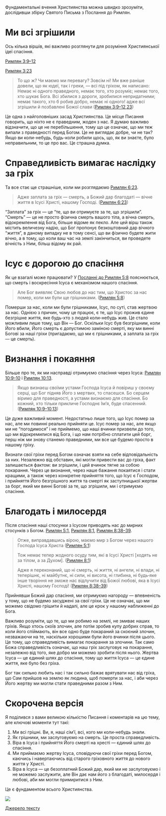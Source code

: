 Фундаментальні вчення Християнства можна швидко зрозуміти, дослідивши збірку Святого Письма з Послання до Римлян.

# Ми всі згрішили

Ось кілька віршів, які важливо розглянути для розуміння Християнської ідеї спасіння.

[Римлян 3:9–12](https://www.biblegateway.com/passage/?search=Rom+3%3A9-12&version=ERV-UK%3BUKR)

[Римлян 3:23](https://www.biblegateway.com/passage/?search=Rom+3%3A23&version=ERV-UK%3BUKR)

> То що ж? Чи маємо ми перевагу? Зовсім ні! Ми вже раніше довели, що як юдеї, так і греки, — всі під гріхом, як написано: Немає ні одного праведного, немає того, хто розуміє; немає того, хто шукає Бога. Всі збилися з дороги, зробилися непридатними; немає такого, хто б робив добро, немає ні одного! адже всі згрішили й позбавлені Божої слави ([Римлян 3:9–12,23](https://www.bible.com/bible/3786/ROM.3.9-12,23))

Це одна з найголовніших засад Християнства. Це місце Писання говорить, що ніхто не є праведним, жоден з нас. Я думаю важливо відзначити, що це не перебільшення, тому що це означає, що ми теж випали з праведності перед Богом. Це не виглядає добре, чи не так? Якщо ви коли-небудь, будь-коли робили щось, що, як ви знаєте, було неправильним, то це про вас. Це страшна думка.

# Справедливість вимагає наслідку за гріх

Та все стає ще страшніше, коли ми розглядаємо [Римлян 6:23](https://www.biblegateway.com/passage/?search=Rom+6%3A23&version=ERV-UK%3BUKR).

> Адже заплата за гріх — смерть, а Божий дар благодаті — вічне життя в Ісусі Христі, нашому Господі. ([Римлян 6:23](https://www.bible.com/bible/3786/ROM.6.23))

“Заплата” за гріх — це “те, що ви отримуєте за те, що згрішили”. “Смерть” — це не просто фізична смерть вашого тіла, а вічна смерть, відокремлення від Бога, більше відоме як пекло. Але цей вірш також містить величезну надію, що Бог пропонує безкоштовний дар вічного “життя”, в даному випадку не в тому сенсі, що ви фізично будете жити вічно, а в тому, що коли ваш час на землі закінчиться, ви проведете вічність з Ним, більш відому як рай.

# Ісус є дорогою до спасіння

Як це взагалі може працювати? У [Посланні до Римлян 5:8](https://www.biblegateway.com/passage/?search=Rom+5%3A8&version=ERV-UK%3BUKR) пояснюється, що смерть і воскресіння Ісуса є механізмом нашого спасіння.

> Але Бог виявляє Свою любов до нас тим, що Христос за нас помер, коли ми були ще грішниками. ([Римлян 5:8](https://www.bible.com/bible/3786/ROM.5.8))

Померши за нас, коли ми були грішниками, Ісус, по суті, став жертвою за нас. Однією з причин, чому це працює, є те, що Ісус прожив єдине безгрішне життя, яке будь-хто з людей коли-небудь жив. Це стало можливим лише тому, що Він — Бог. Оскільки Ісус був безгрішним, коли Його вбили, Його смерть є допустимою заміною смерті, яку ми винні Богові за наші гріхи (пригадаємо, що ми є грішниками, а заплата за гріх — це смерть).

# Визнання і покаяння

Більше про те, як ми насправді отримуємо спасіння через Ісуса: [Римлян 10:9–10](https://www.biblegateway.com/passage/?search=Rom+10%3A9-10&version=ERV-UK%3BUKR) і [Римлян 10:13](https://www.biblegateway.com/passage/?search=Rom+10%3A13&version=ERV-UK%3BUKR).

> Якщо визнаєш своїми устами Господа Ісуса й повіриш у своєму серці, що Бог підняв Його з мертвих, то спасешся. Бо серцем віримо для праведності, а устами визнаємо для спасіння. Бо кожний, хто тільки прикличе Господнє Ім’я, буде спасенний. ([Римлян 10:9–10,13](https://www.bible.com/bible/3786/ROM.10.9-10,13))

Це дуже важливий момент. Недостатньо лише того, що Ісус помер за нас, але ми повинні реально прийняти це. Ісус помер за нас, але якщо ми не “погодимося” і не приймемо, що наші вчинки призвели до того, що ми відокремилися від Бога, і що нам потрібно сплатити цей борг, перш ніж ми знову станемо праведними, ми все ще будемо просто в нашому гріху.

Визнати свої гріхи перед Богом означає взяти на себе відповідальність за них. Незалежно від обставин, які могли привести вас до гріха, факт залишається фактом: ви згрішили, і цей вчинок тягне за собою покарання. Через це визнання, через наше бажання покаятися і стати кращими, а також через конкретне прийняття того, що Ісус є Господом, і прийняття Його безгрішного життя та смерті як заступницької жертви за борг, який ми винні Богові за те, що згрішили, ми і отримуємо спасіння.

# Благодать і милосердя

Після спасіння наші стосунки з Ісусом приводять нас до мирних стосунків з Богом. [Римлян 5:1](https://www.biblegateway.com/passage/?search=Rom+5%3A1&version=ERV-UK%3BUKR), [Римлян 8:1](https://www.biblegateway.com/passage/?search=Rom+8%3A1&version=ERV-UK%3BUKR), [Римлян 8:38–39](https://www.biblegateway.com/passage/?search=Rom+8%3A38-39&version=ERV-UK%3BUKR).

> Отже, виправдавшись вірою, маємо мир з Богом через нашого Господа Ісуса Христа ([Римлян 5:1](https://www.bible.com/bible/3786/ROM.5.1))
>
> Тож немає тепер жодного осуду тим, які в Ісусі Христі [ходять не за тілом, а за Духом]. ([Римлян 8:1](https://www.bible.com/bible/3786/ROM.8.1))
>
> Адже я переконаний, що ні смерть, ні життя, ні ангели, ні влади, ні теперішнє, ні майбутнє, ні сили, ні висота, ні глибина, ні будь‑яке інше творіння не зможе нас відлучити від Божої любові, яка в Ісусі Христі, нашому Господі! ([Римлян 8:38–39](https://www.bible.com/bible/3786/ROM.8.38-39))

Прийнявши Божий дар спасіння, ми отримуємо нагороду — впевненість у тому, що не будемо засуджені за свої гріхи. Це не означає, що ми можемо свідомо грішити й надалі, але це крок у нашому наближенні до Бога.

Важливо розуміти, що те, що ми робимо на землі, не змиває наших гріхів. Якщо хтось скоїв злочин, але потім зробив купу добрих справ, то коли його спіймають, він все одно буде покараний за скоєний злочин, незважаючи на те, наскільки хорошими були його вчинки після цього. Це тому, що справедливість вимагає покарання за злочини. Так само Божа справедливість означає, що наш гріх заслуговує на покарання, незалежно від того, яке добро ми можемо зробити після нього. Жертва Ісуса — це єдиний шлях до спасіння, тому що життя Ісуса — це єдине життя, яке було без гріха.

Бог так сильно любить нас і так сильно бажає врятувати нас від гріха, що Сам прийшов на землю як людина, щоб померти за нас, і аби через Його жертву ми могли стати праведними разом з Ним.

# Скорочена версія

Я поділився з вами великою кількістю Писання і коментарів на цю тему, але ключові моменти тут такі:

1. Ми всі грішні. Ви, я, наші сім’ї, всі, кого ми коли-небудь знали.
2. Як грішники, ми заслуговуємо на смерть. Це проста справедливість.
3. Віра в Ісуса і прийняття Його смерті на хресті — єдиний шлях до спасіння.
4. Ми приймаємо жертву Ісуса, сповідуючи свої гріхи перед Богом, каючись і навертаючись від старого гріховного життя до нового життя у Христі.
5. Віра в Ісуса — це безоплатний Божий дар, який ми не заслуговуємо і не можемо заслужити, але Він дає нам його з благодаті, милосердя і любові, аби ми могли примиритися з Ним.

Це є фундаментом всього Християнства.

![](https://miro.medium.com/v2/resize:fit:5184/0*stouhPx2d8A6dta-)

[Джерело тексту](https://airylvat.github.io/Romans-Road/)
